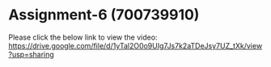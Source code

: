 # Assignment-6 (700739910)
Please click the below link to view the video:
https://drive.google.com/file/d/1yTal2O0o9UIg7Js7k2aTDeJsy7UZ_tXk/view?usp=sharing
